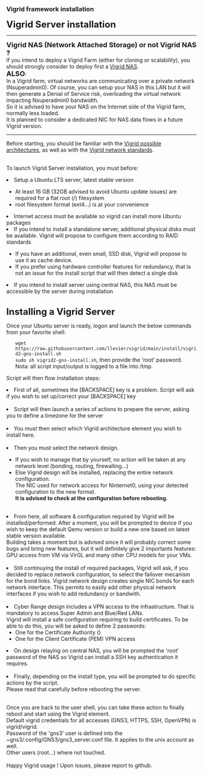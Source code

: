 ### Vigrid framework installation ###

<FONT SIZE=+2><B>Vigrid Server installation</B></FONT><BR>

<HR>
<FONT SIZE=+1><B>Vigrid NAS (Network Attached Storage) or not Vigrid NAS ?</B></FONT><BR>
If you intend to deploy a Vigrid Farm (either for cloning or scalability), you should strongly consider to deploy first a <A HREF="/docs/vigrid1-nas-install.md">Vigrid NAS</A>.<BR>
<FONT SIZE=+1><B>ALSO</B></FONT>:<BR>
In a Vigrid farm, virtual networks are communicating over a private network (Nsuperadmin0). Of course, you can setup your NAS in this LAN but it will then generate a Denial of Service risk, overloading the virtual network impacting Nsuperadmin0 bandwidth.<BR>
So it is advised to have your NAS on the Internet side of the Vigrid farm, normally less loaded.<BR>
It is planned to consider a dedicated NIC for NAS data flows in a future Vigrid version.
<HR>

Before starting, you should be familiar with the <A HREF="/docs/README.md">Vigrid possible architectures</A>, as well as with the <A HREF="/docs/README.md">Vigrid network standards</A>.<BR><BR>

To launch Vigrid Server installation, you must before:
<LI>Setup a Ubuntu LTS server, latest stable version</LI>
<UL>
  <LI>At least 16 GB (32GB advised to avoid Ubuntu update issues) are required for a flat root (/) filesystem</LI>
  <LI>root filesystem format (ext4...) is at your convenience</LI>
</UL>
<LI>Internet access must be available so vigrid can install more Ubuntu packages</LI>
<LI>If you intend to install a standalone server, additional physical disks must be available. Vigrid will propose to configure them according to RAID standards</LI>
<UL><LI>If you have an additional, even small, SSD disk, Vigrid will propose to use it as cache device.</LI>
<LI>If you prefer using hardware controller features for redundancy, that is not an issue for the install script that will then detect a single disk</LI></UL>
<LI>If you intend to install server using central NAS, this NAS must be accessible by the server during installation</LI><BR>

<FONT SIZE=+2><B>Installing a Vigrid Server</B></FONT><BR>

Once your Ubuntu server is ready, logon and launch the below commands from your favorite shell:<BR>
<UL>
  <code>wget https://raw.githubusercontent.com/llevier/vigrid/main/install/vigrid2-gns-install.sh</code><BR>
  <code>sudo sh vigrid2-gns-install.sh</code>, then provide the 'root' password.<BR>
  Nota: all script input/output is logged to a file into /tmp.
</UL>

Script will then flow installation steps:
<LI>First of all, sometimes the [BACKSPACE] key is a problem. Script will ask if you wish to set up/correct your [BACKSPACE] key</LI><BR>

<LI>Script will then launch a series of actions to prepare the server, asking you to define a timezone for the server</LI><BR>

<LI>You must then select which Vigrid architecture element you wish to install here.</LI><BR>

<LI>Then you must select the network design.</LI>
<UL>
  <LI>If you wish to manage that by yourself, no action will be taken at any network level (bonding, routing, firewalling...)</LI>
  <LI>Else Vigrid design will be installed, replacing the entire network configuration.<BR>The NIC used for network access for Ninternet0, using your detected configuration to the new format.<BR><B>It is advised to check at the configuration before rebooting.</B></LI>
</UL>
<BR>

<LI>From here, all software & configuration required by Vigrid will be installed/performed.
After a moment, you will be prompted to device if you wish to keep the default Qemu version or build a new one based on latest stable version available.<BR>
Building takes a moment but is advised since it will probably correct some bugs and bring new features, but it will definitely give 2 importants features: GPU access from VM via VirGL and many other CPU models for your VMs.
</LI><BR>

<LI>Still continuying the install of required packages, Vigrid will ask, if you decided to replace network configuration, to select the failover mecanism for the bond links. Vigrid network design creates single NIC bonds for each network interface. This permits to easily add other physical network interfaces if you wish to add redundancy or bandwith.</LI><BR>

<LI>Cyber Range design includes a VPN access to the infrastructure. That is mandatory to access Super Admin and Blue/Red LANs.<BR> 
Vigrid will install a safe configuration requiring to build certificates. To be able to do this, you will be asked to define 2 passwords:<BR>
<UL><LI>One for the Certificate Authority ()</LI>
<LI>One for the Client Certificate (PEM) VPN access</LI></UL>

<LI>On design relaying on central NAS, you will be prompted the 'root' password of the NAS so Vigrid can install a SSH key authentication it requires.</LI><BR>

<LI>Finally, depending on the install type, you will be prompted to do specific actions by the script.<BR>
Please read that carefully before rebooting the server.</LI><BR>

Once you are back to the user shell, you can take these action to finally reboot and start using the Vigrid element.<BR>
Default vigrid credentials for all accesses (GNS3, HTTPS, SSH, OpenVPN) is vigrid/vigrid.<BR>
Password of the 'gns3' user is defined into the ~gns3/.config/GNS3/gns3_server.conf file. It applies to the unix account as well.<BR>
Other users (root...) where not touched.<BR>
<BR>
Happy Vigrid usage ! Upon issues, please report to github.
<BR><BR>